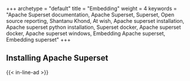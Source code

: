 +++ 
archetype = "default" 
title = "Embedding" 
weight = 4
keywords     = "Apache Superset documentation, Apache Superset, Superset, Open source reporting, Shantanu Khond, At wish, Apache superset installation, Apache superset python installation, Superset docker, Apache superset docker, Apache superset windows, Embedding Apache superset, Embedding superset"
+++


## Installing Apache Superset

{{< in-line-ad >}}